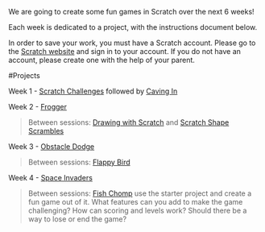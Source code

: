 
We are going to create some fun games in Scratch over the next 6 weeks! 

Each week is dedicated to a project, with the instructions document below.

In order to save your work, you must have a Scratch account. Please go to the [Scratch website](http://scratch.mit.edu) and sign in to your account. If you do not have an account, please create one with the help of your parent.


#Projects

Week 1 - [Scratch Challenges](https://docs.google.com/document/d/1W54WjBeZ-eq6J0AhammGe68sz9OlpdCvFY5PxsfnS6w/)        followed by [Caving In](https://docs.google.com/document/d/1nU1tD0Y-ANVMEnU_ajJ0kAXq45cGMpipCUcv_06Yik0/)

Week 2 - [Frogger](https://docs.google.com/document/d/1gZMwqGx0T73kvJkA57KQFdLMzsNpzO-5V8BC_ng9lBw/)

> Between sessions: [Drawing with Scratch](https://docs.google.com/document/d/1fFrCfqh650kuXVFrLhSkhgVxOtku4ZkYOjXJUNGMsgc/edit) and [Scratch Shape Scrambles](https://docs.google.com/document/d/1OrkIXgQe8L4qhRIHXt2pUCW8J9KeSqZO6B16fjfNtdw/edit)

Week 3 - [Obstacle Dodge](https://docs.google.com/document/d/1tla_5946PSpBKTzGlccXRAI-4oNLXskoxU68DngHePg/)

> Between sessions: [Flappy Bird](https://docs.google.com/document/d/1eoE7ri_SNmZxB0qDGB7FWdQtmBi0ZjBI1TPf_YU9WjY/edit)

Week 4 - [Space Invaders](https://docs.google.com/document/d/1GirMhyP70aVn3r4WkD5H2G-Z3cniaGki4hbbVh9E88Q/)

> Between sessions: [Fish Chomp](http://scratch.mit.edu/projects/10859244) use the starter project and create a fun game out of it. What features can you add to make the game challenging? How can scoring and levels work? Should there be a way to lose or end the game?
